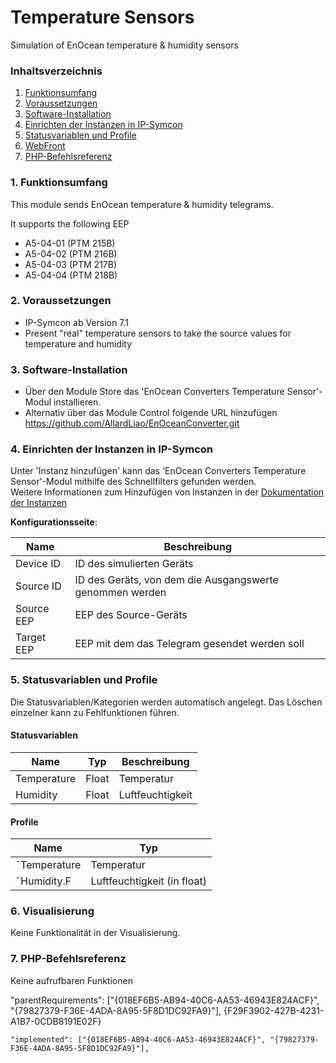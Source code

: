# Temperature Sensors
Simulation of EnOcean temperature & humidity sensors

### Inhaltsverzeichnis

1. [Funktionsumfang](#1-funktionsumfang)
2. [Voraussetzungen](#2-voraussetzungen)
3. [Software-Installation](#3-software-installation)
4. [Einrichten der Instanzen in IP-Symcon](#4-einrichten-der-instanzen-in-ip-symcon)
5. [Statusvariablen und Profile](#5-statusvariablen-und-profile)
6. [WebFront](#6-webfront)
7. [PHP-Befehlsreferenz](#7-php-befehlsreferenz)

### 1. Funktionsumfang

This module sends EnOcean temperature & humidity telegrams.
 
It supports the following EEP 
* A5-04-01 (PTM 215B)
* A5-04-02 (PTM 216B)
* A5-04-03 (PTM 217B)
* A5-04-04 (PTM 218B)

### 2. Voraussetzungen

* IP-Symcon ab Version 7.1
* Present "real" temperature sensors to take the source values for temperature and humidity

### 3. Software-Installation

* Über den Module Store das 'EnOcean Converters Temperature Sensor'-Modul installieren.
* Alternativ über das Module Control folgende URL hinzufügen
  https://github.com/AllardLiao/EnOceanConverter.git

### 4. Einrichten der Instanzen in IP-Symcon

Unter 'Instanz hinzufügen' kann das 'EnOcean Converters Temperature Sensor'-Modul mithilfe des Schnellfilters gefunden werden.  
Weitere Informationen zum Hinzufügen von Instanzen in der [Dokumentation der Instanzen](https://www.symcon.de/service/dokumentation/konzepte/instanzen/#Instanz_hinzufügen)

__Konfigurationsseite__:

Name              | Beschreibung
----------------- | ------------------------------------------------------------
Device ID         | ID des simulierten Geräts
Source ID         | ID des Geräts, von dem die Ausgangswerte genommen werden
Source EEP        | EEP des Source-Geräts
Target EEP        | EEP mit dem das Telegram gesendet werden soll

### 5. Statusvariablen und Profile

Die Statusvariablen/Kategorien werden automatisch angelegt. Das Löschen einzelner kann zu Fehlfunktionen führen.

#### Statusvariablen

Name        | Typ     | Beschreibung
----------- | ------- | --------------------
Temperature | Float   | Temperatur
Humidity    | Float   | Luftfeuchtigkeit

#### Profile

Name         | Typ
------------ | -----------------------------
˜Temperature | Temperatur
˜Humidity.F  | Luftfeuchtigkeit (in float)

### 6. Visualisierung

Keine Funktionalität in der Visualisierung.

### 7. PHP-Befehlsreferenz

Keine aufrufbaren Funktionen





"parentRequirements": ["{018EF6B5-AB94-40C6-AA53-46943E824ACF}", "{79827379-F36E-4ADA-8A95-5F8D1DC92FA9}"], 
{F29F3902-427B-4231-A1B7-0CDB8191E02F}

    "implemented": ["{018EF6B5-AB94-40C6-AA53-46943E824ACF}", "{79827379-F36E-4ADA-8A95-5F8D1DC92FA9}"],
